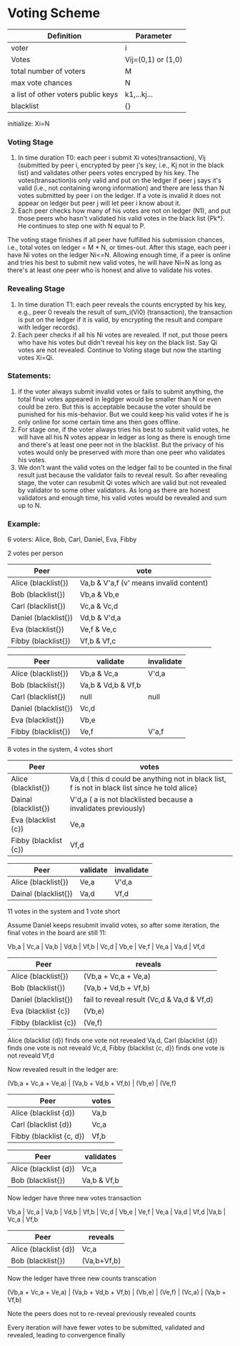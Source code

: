 # Voting Scheme



Definition | Parameter
------------ | -------------
voter | i
Votes | Vij=(0,1) or (1,0)
total number of voters| M
max vote chances | N
a list of other voters public keys | k1,...kj...
blacklist| {}

initialize: Xi=N

### Voting Stage
1. In time duration T0: each peer i submit Xi votes(transaction), Vij (submitted by peer i, encrypted by peer j's key, i.e., Kj not in the black list) and validates other peers votes encryped by his key. The votes(transaction)is only valid and put on the ledger if peer j says it's valid (i.e., not containing wrong information) and there are less than N votes submitted by peer i on the ledger. If a vote is invalid it does not appear on ledger but peer j will let peer i know about it.
2. Each peer checks how many of his votes are not on ledger (N1), and put those peers who hasn't validated his valid votes in the black list {Pk*}. He continues to step one with N equal to P.

The voting stage finishes if all peer have fulfilled his submission chances, i.e., total votes on ledger = M * N, or times-out. After this stage, each peer i have Ni votes on the ledger Ni<=N. Allowing enough time, if a peer is online and tries his best to submit new valid votes, he will have Ni=N as long as there's at least one peer who is honest and alive to validate his votes. 

### Revealing Stage
1. In time duration T1: each peer reveals the counts encrypted by his key, e.g., peer 0 reveals the result of sum_i(Vi0) (transaction), the transaction is put on the ledger if it is valid, by encrypting the result and compare with ledger records).
2. Each peer checks if all his Ni votes are revealed. If not, put those peers who have his votes but didn't reveal his key on the black list. Say Qi votes are not revealed. Continue to Voting stage but now the starting votes Xi=Qi.

### Statements:
1. If the voter always submit invalid votes or fails to submit anything, the total final votes appeared in legdger would be smaller than N or even could be zero. But this is acceptable because the voter should be punished for his mis-behavior. But we could keep his valid votes if he is only online for some certain time ans then goes offline.
2. For stage one, if the voter always tries his best to submit valid votes, he will have all his N votes appear in ledger as long as there is enough time and there's at least one peer not in the blacklist. But the privacy of his votes would only be preserved with more than one peer who validates his votes.
3. We don't want the valid votes on the ledger fail to be counted in the final result just because the validator fails to reveal result. So after revealing stage, the voter can resubmit Qi votes which are valid but not revealed by validator to some other validators. As long as there are honest validators and enough time, his valid votes would be revealed and sum up to N.

### Example:

6 voters: Alice, Bob, Carl, Daniel, Eva, Fibby

2 votes per person

Peer | vote
------------ | -------------
Alice (blacklist{}) | Va,b & V'a,f (v' means invalid content)
Bob (blacklist{})| Vb,a & Vb,e 
Carl (blacklist{}) | Vc,a & Vc,d 
Daniel (blacklist{}) | Vd,b & V'd,a 
Eva (blacklist{}) | Ve,f & Ve,c 
Fibby (blacklist{}) | Vf,b & Vf,c


Peer | validate | invalidate
------------ | ------------- | -------------
Alice (blacklist{}) | Vb,a & Vc,a | V'd,a
Bob (blacklist{}) | Va,b & Vd,b & Vf,b | 
Carl (blacklist{}) | null | null
Daniel (blacklist{}) | Vc,d | 
Eva (blacklist{}) | Vb,e | 
Fibby (blacklist{}) | Ve,f | V'a,f


8 votes in the system, 4 votes short


Peer | votes
------------ | -------------
Alice (blacklist{}) | Va,d ( this d could be anything not in black list, f is not in black list since he told alice)
Dainal (blacklist{}) | V'd,a ( a is not blacklisted because a invalidates previously)
Eva (blacklist {c}) | Ve,a
Fibby (blacklist {c}) | Vf,d


Peer | validate | invalidate
------------ | ------------- | -------------
Alice (blacklist{}) | Ve,a | V'd,a
Dainal (blacklist{}) | Va,d | Vf,d


11 votes in the system and 1 vote short

Assume Daniel keeps resubmit invalid votes, so after some iteration, the final votes in the board are still 11:


Vb,a | Vc,a | Va,b | Vd,b | Vf,b | Vc,d | Vb,e | Ve,f | Ve,a | Va,d | Vf,d


Peer | reveals
------------ | ------------- 
Alice (blacklist{}) | (Vb,a + Vc,a + Ve,a)
Bob (blacklist{}) | (Va,b + Vd,b + Vf,b)
Daniel (blacklist{}) | fail to reveal result (Vc,d & Va,d & Vf,d)
Eva (blacklist {c}) | (Vb,e)
Fibby (blacklist {c}) | (Ve,f)

Alice (blacklist {d}) finds one vote not revealed Va,d, Carl (blacklist {d}) finds one vote is not reveald Vc,d, Fibby (blacklist {c, d}) finds one vote is not reveald Vf,d

Now revealed result in the ledger are: 

(Vb,a + Vc,a + Ve,a) | (Va,b + Vd,b + Vf,b) | (Vb,e) |  (Ve,f)


Peer | votes
------------ | ------------- 
Alice (blacklist {d}) | Va,b
Carl (blacklist {d}) | Vc,a
Fibby (blacklist {c, d}) | Vf,b


Peer | validates
------------ | ------------- 
Alice  (blacklist {d}) | Vc,a
Bob (blacklist{}) | Va,b & Vf,b

Now ledger have three new votes transaction

Vb,a | Vc,a | Va,b | Vd,b | Vf,b | Vc,d | Vb,e | Ve,f | Ve,a | Va,d | Vf,d |Va,b | Vc,a | Vf,b


Peer | reveals
------------ | ------------- 
Alice (blacklist {d})| Vc,a
Bob (blacklist{})| (Va,b+Vf,b)


Now the ledger have three new counts transcation

(Vb,a + Vc,a + Ve,a) | (Va,b + Vd,b + Vf,b) | (Vb,e) |  (Ve,f) | (Vc,a) | (Va,b + Vf,b)

Note the peers does not to re-reveal previously revealed counts

Every iteration will have fewer votes to be submitted, validated and revealed, leading to convergence finally









